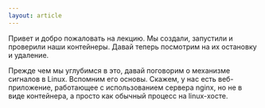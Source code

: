 ```yaml
---
layout: article
---
```

Привет и добро пожаловать на лекцию. Мы создали, запустили и проверили наши контейнеры. Давай теперь посмотрим на их остановку и удаление.

Прежде чем мы углубимся в это, давай поговорим о механизме сигналов в Linux. Вспомним его основы. Скажем, у нас есть веб-приложение, работающее с использованием сервера nginx, но не в виде контейнера, а просто как обычный процесс на linux-хосте.
